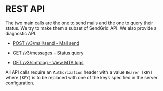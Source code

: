 # REST API

The two main calls are the one to send mails and the one to query their status.
We try to make them a subset of SendGrid API.
We also provide a diagnostic API.

- [POST /v3/mail/send - Mail send](send.md)

- [GET /v3/messages - Status query](query.md)

- [GET /v3/smtplog - View MTA logs](log.md)

All API calls require an `Authorization` header with a value `Bearer [KEY]`
where `[KEY]` is to be replaced with one of the keys specified in the server configuration.
